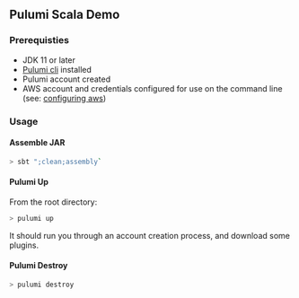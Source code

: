## Pulumi Scala Demo

### Prerequisties

- JDK 11 or later
- [Pulumi cli](https://www.pulumi.com/docs/get-started/install) installed
- Pulumi account created
- AWS account and credentials configured for use on the command line (see: [configuring aws](https://docs.aws.amazon.com/cli/latest/userguide/cli-chap-configure.html))

### Usage

#### Assemble JAR

```bash
> sbt ";clean;assembly`
```

#### Pulumi Up

From the root directory:

```bash
> pulumi up
```

It should run you through an account creation process, and download some plugins.

#### Pulumi Destroy

```bash
> pulumi destroy
```
